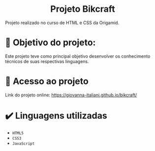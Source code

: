 <h1 align="center">Projeto Bikcraft</h1>
<p>Projeto realizado no curso de HTML e CSS da Origamid.</p>


# :closed_book: Objetivo do projeto:

Este projeto teve como principal objetivo desenvolver os conhecimento técnicos de suas respectivas linguagens.


# :link: Acesso ao projeto
 Link do projeto online: https://giovanna-italiani.github.io/bikcraft/
 
 
 # :heavy_check_mark: Linguagens utilizadas
 
 - `HTML5`
 - `CSS3`
 - `JavaScript`
